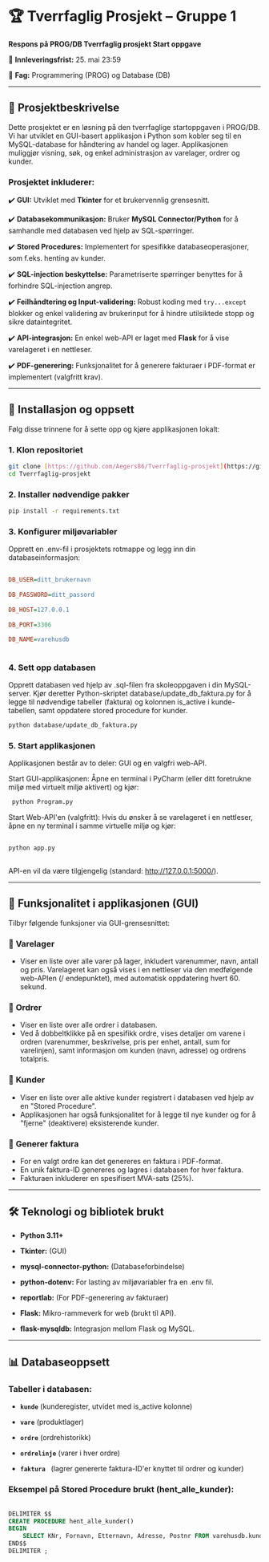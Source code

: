 # 🏆 Tverrfaglig Prosjekt – Gruppe 1  
 
**Respons på PROG/DB Tverrfaglig prosjekt Start oppgave**
 
📅 **Innleveringsfrist:** 25. mai 23:59

📌 **Fag:** Programmering (PROG) og Database (DB)
  
---



## 📝 Prosjektbeskrivelse  
 
Dette prosjektet er en løsning på den tverrfaglige startoppgaven i PROG/DB.
Vi har utviklet en GUI-basert applikasjon i Python som kobler seg til en MySQL-database for håndtering av handel og lager.
Applikasjonen muliggjør visning, søk, og enkel administrasjon av varelager, ordrer og kunder.

 
### **Prosjektet inkluderer:**  
 
✔️ **GUI:** Utviklet med **Tkinter** for et brukervennlig grensesnitt.

✔️ **Databasekommunikasjon:** Bruker **MySQL Connector/Python** for å samhandle med databasen ved hjelp av SQL-spørringer.

✔️ **Stored Procedures:** Implementert for spesifikke databaseoperasjoner, som f.eks. henting av kunder.

✔️ **SQL-injection beskyttelse:** Parametriserte spørringer benyttes for å forhindre SQL-injection angrep.

✔️ **Feilhåndtering og Input-validering:** Robust koding med `try...except` blokker og enkel validering av brukerinput for å hindre utilsiktede stopp og sikre dataintegritet.

✔️ **API-integrasjon:** En enkel web-API er laget med **Flask** for å vise varelageret i en nettleser.

✔️ **PDF-generering:** Funksjonalitet for å generere fakturaer i PDF-format er implementert (valgfritt krav).

---

  
## 📂 Installasjon og oppsett  
 
Følg disse trinnene for å sette opp og kjøre applikasjonen lokalt:

### **1. Klon repositoriet**
  
```bash
git clone [https://github.com/Aegers86/Tverrfaglig-prosjekt](https://github.com/Aegers86/Tverrfaglig-prosjekt)
cd Tverrfaglig-prosjekt
 ```

 
### **2. Installer nødvendige pakker**

```bash
pip install -r requirements.txt
 ```


### **3. Konfigurer miljøvariabler**  
 
Opprett en .env-fil i prosjektets rotmappe og legg inn din databaseinformasjon:

```ini
 
DB_USER=ditt_brukernavn
 
DB_PASSWORD=ditt_passord
 
DB_HOST=127.0.0.1
 
DB_PORT=3306
 
DB_NAME=varehusdb
 
```

 
### **4. Sett opp databasen**  
Opprett databasen ved hjelp av .sql-filen fra skoleoppgaven i din MySQL-server.
Kjør deretter Python-skriptet database/update_db_faktura.py for å legge til nødvendige tabeller (faktura) og kolonnen is_active i kunde-tabellen, samt oppdatere stored procedure for kunder.

```bash
python database/update_db_faktura.py
 ```

  
### **5. Start applikasjonen**  
Applikasjonen består av to deler: GUI og en valgfri web-API.

Start GUI-applikasjonen: Åpne en terminal i PyCharm (eller ditt foretrukne miljø med virtuelt miljø aktivert) og kjør:

```bash
 python Program.py
```

Start Web-API'en (valgfritt): Hvis du ønsker å se varelageret i en nettleser, åpne en ny terminal i samme virtuelle miljø og kjør:

```bash
 
python app.py
 
```
API-en vil da være tilgjengelig (standard: http://127.0.0.1:5000/).
 
---
 

## 📌 Funksjonalitet i applikasjonen (GUI) 
Tilbyr følgende funksjoner via GUI-grensesnittet:

### 🔹 **Varelager**  
 
- Viser en liste over alle varer på lager, inkludert varenummer, navn, antall og pris.
  Varelageret kan også vises i en nettleser via den medfølgende web-APIen (/ endepunktet), med automatisk oppdatering hvert 60. sekund.  

### 🔹 **Ordrer**  
 
- Viser en liste over alle ordrer i databasen.
- Ved å dobbeltklikke på en spesifikk ordre, vises detaljer om varene i ordren (varenummer, beskrivelse, pris per enhet, antall, sum for varelinjen), samt informasjon om kunden (navn, adresse) og ordrens totalpris.

### 🔹 **Kunder**  
 
- Viser en liste over alle aktive kunder registrert i databasen ved hjelp av en "Stored Procedure".
- Applikasjonen har også funksjonalitet for å legge til nye kunder og for å "fjerne" (deaktivere) eksisterende kunder.
  
### 🔹 **Generer faktura**  
 
- For en valgt ordre kan det genereres en faktura i PDF-format.
- En unik faktura-ID genereres og lagres i databasen for hver faktura.
- Fakturaen inkluderer en spesifisert MVA-sats (25%).
 
 
---
 
 
## 🛠 **Teknologi og bibliotek brukt**  
 
- **Python 3.11+**  
 
- **Tkinter:** (GUI)  
 
- **mysql-connector-python:** (Databaseforbindelse)  
 
- **python-dotenv:** For lasting av miljøvariabler fra en .env fil.  
 
- **reportlab:** (For PDF-generering av fakturaer)  
 
- **Flask:** Mikro-rammeverk for web (brukt til API).

- **flask-mysqldb:** Integrasjon mellom Flask og MySQL.
 
---
 

 
## 📊 **Databaseoppsett**  
 

 
### **Tabeller i databasen:**  
 
- **`kunde`** (kunderegister, utvidet med is_active kolonne)  
 
- **`vare`** (produktlager)  
 
- **`ordre`** (ordrehistorikk)  
 
- **`ordrelinje`** (varer i hver ordre)  
 
- **`faktura `** (lagrer genererte faktura-ID'er knyttet til ordrer og kunder)  
 
### **Eksempel på Stored Procedure brukt (hent_alle_kunder):**  
 
```sql
 
DELIMITER $$
CREATE PROCEDURE hent_alle_kunder()
BEGIN
    SELECT KNr, Fornavn, Etternavn, Adresse, Postnr FROM varehusdb.kunde WHERE is_active = 1;
END$$
DELIMITER ;
 
```
